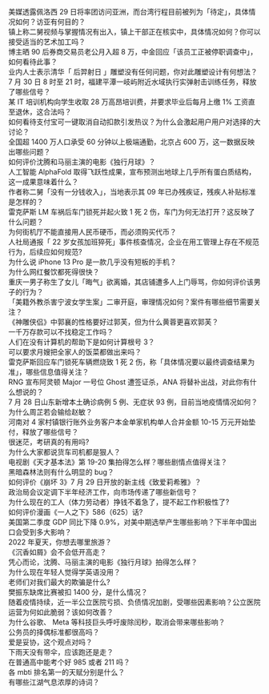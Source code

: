 美媒透露佩洛西 29 日将率团访问亚洲，而台湾行程目前被列为「待定」，具体情况如何？访亚有何目的？  
镇上称二舅视频与掌握情况有出入，镇上干部正在核实中，具体情况如何？你可以接受适当的艺术加工吗？  
博主晒 90 后券商交易员老公月入超 8 万，中金回应「该员工正被停职调查中」，如何看待此事？  
业内人士表示清华「 后羿射日 」雕塑没有任何问题，你对此雕塑设计有何想法？  
7 月 30 日 8 时至 21 时，福建平潭一岐屿附近水域执行实弹射击训练任务，释放了哪些信号？  
某 IT 培训机构向学生收取 28 万高昂培训费，并要求毕业后每月上缴 1% 工资直至退休，这合法吗？  
如何看待支付宝可一键取消自动扣款引发热议？为什么会激起用户用户对选择的大讨论？  
全国超 1400 万人口承受 60 分钟以上极端通勤，北京占 600 万，这一数据反映出哪些问题？  
如何评价沈腾和马丽主演的电影《独行月球》？  
人工智能 AlphaFold 取得飞跃性成果，宣布预测出地球上几乎所有蛋白质结构，这一成果意味着什么？  
作者称二舅「没有一分钱收入」，当地表示其 09 年已办残疾证，残疾人补贴标准是怎样的？  
雷克萨斯 LM 车祸后车门锁死并起火致 1 死 2 伤，车门为何无法打开？这反映了什么问题？  
为何街机厅不能直接用人民币硬币，而必须购买代币？  
人社局通报「 22 岁女孩加班猝死」事件核查情况，企业在用工管理上存在不规范行为，后续应如何规范?  
为什么说 iPhone 13 Pro 是一款几乎没有短板的手机？  
为什么网红餐饮都死得很快？  
重庆一男子称生了女儿「晦气」欲离婚，其店铺遭多人上门辱骂，你如何评价该男子的行为？  
「美籍外教杀害宁波女学生案」二审开庭，审理情况如何？案件有哪些细节需要关注？  
《神雕侠侣》中郭襄的性格要好过郭芙，但为什么黄蓉更喜欢郭芙？  
一千万存款可以不找稳定工作吗？  
人们在没有计算机的帮助下是如何计算根号 3？  
可以要求月嫂把全家人的饭菜都做出来吗？  
雷克萨斯回应车门锁死车辆燃烧致 1 死 2 伤，称「具体情况要以最终调查结果为准」，哪些信息值得关注？  
RNG 宣布阿灵顿 Major 一号位 Ghost 遭签证杀，ANA 将替补出战，对此你有什么想说的？  
7 月 28 日山东新增本土确诊病例 5 例、无症状 93 例，目前当地疫情情况如何？  
为什么周芷若会输给赵敏？  
河南对 4 家村镇银行账外业务客户本金单家机构单人合并金额 10-15 万元开始垫付，释放了哪些信号？  
很迷茫，考研真的有用吗?  
为什么大家都说货车司机都是狠人？  
电视剧《天才基本法》第 19-20 集拍得怎么样？哪些剧情点值得关注？  
黑暗森林法则有什么明显的 bug？  
如何评价《崩坏 3》7 月 29 日开放的新主线《致爱莉希雅》？  
政治局会议定调下半年经济工作，向市场传递了哪些新信号？  
为什么现在的工人（体力劳动者）挣钱不着急了，提不起工作积极性了?  
如何评价漫画《一人之下》586（625）话?  
美国第二季度 GDP 同比下降 0.9%，对美中期选举产生哪些影响？下半年中国出口会受到多大影响？  
2022 年夏天，你想去哪里旅游？  
《沉香如屑》会不会低开高走？  
凭心而论，沈腾、马丽主演的电影《独行月球》拍得怎么样？  
为什么现在年轻人觉得学英语没用？  
老师们对我们最大的欺骗是什么?  
樊振东缺席比赛被扣 1400 分，是什么情况？  
随着疫情持续，近一半公立医院亏损、负债情况加剧，受哪些因素影响？公立医院运营为何如此脆弱？该如何改善？  
为什么谷歌、 Meta 等科技巨头呼吁废除闰秒，取消会带来哪些影响？  
公务员的择偶标准都很高吗？  
爱是妥协，这个观点对吗？  
下雨天没有带伞，应该跑还是走？  
在普通高中能考个好 985 或者 211 吗？  
各 mbti 排名第一的天赋分别是什么？  
有哪些江湖气息浓厚的诗词？  
